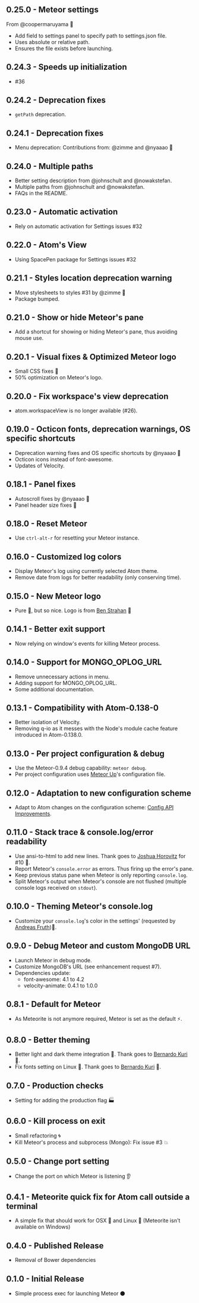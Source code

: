 ## 0.25.0 - Meteor settings
From @coopermaruyama 👏
* Add field to settings panel to specify path to settings.json file.
* Uses absolute or relative path.
* Ensures the file exists before launching.

## 0.24.3 - Speeds up initialization
* #36

## 0.24.2 - Deprecation fixes
* `getPath` deprecation.

## 0.24.1 - Deprecation fixes
* Menu deprecation: Contributions from: @zimme and @nyaaao :clap:

## 0.24.0 - Multiple paths
* Better setting description from @johnschult and @nowakstefan.
* Multiple paths from @johnschult and @nowakstefan.
* FAQs in the README.

## 0.23.0 - Automatic activation
* Rely on automatic activation for Settings issues #32

## 0.22.0 - Atom's View
* Using SpacePen package for Settings issues #32

## 0.21.1 - Styles location deprecation warning
* Move stylesheets to styles #31 by @zimme :clap:
* Package bumped.

## 0.21.0 - Show or hide Meteor's pane
* Add a shortcut for showing or hiding Meteor's pane, thus avoiding mouse use.

## 0.20.1 - Visual fixes & Optimized Meteor logo
* Small CSS fixes :lipstick:
* 50% optimization on Meteor's logo.

## 0.20.0 - Fix workspace's view deprecation
* atom.workspaceView is no longer available (#26).

## 0.19.0 - Octicon fonts, deprecation warnings, OS specific shortcuts
* Deprecation warning fixes and OS specific shortcuts by @nyaaao :clap:
* Octicon icons instead of font-awesome.
* Updates of Velocity.

## 0.18.1 - Panel fixes
* Autoscroll fixes by @nyaaao :clap:
* Panel header size fixes :lipstick:

## 0.18.0 - Reset Meteor
* Use `ctrl-alt-r` for resetting your Meteor instance.

## 0.16.0 - Customized log colors
* Display Meteor's log using currently selected Atom theme.
* Remove date from logs for better readability (only conserving time).

## 0.15.0 - New Meteor logo
* Pure :lipstick:, but so nice. Logo is from [Ben Strahan](https://twitter.com/benjaminstrahan) :clap:

## 0.14.1 - Better exit support
* Now relying on window's events for killing Meteor process.

## 0.14.0 - Support for MONGO_OPLOG_URL
* Remove unnecessary actions in menu.
* Adding support for MONGO_OPLOG_URL.
* Some additional documentation.

## 0.13.1 - Compatibility with Atom-0.138-0
* Better isolation of Velocity.
* Removing q-io as it messes with the Node's module cache feature introduced in Atom-0.138.0.

## 0.13.0 - Per project configuration & debug
* Use the Meteor-0.9.4 debug capability: `meteor debug`.
* Per project configuration uses [Meteor Up](https://github.com/arunoda/meteor-up)'s configuration file.

## 0.12.0 - Adaptation to new configuration scheme
* Adapt to Atom changes on the configuration scheme: [Config API Improvements](http://blog.atom.io/2014/10/02/config-api-has-schema.html).

## 0.11.0 - Stack trace & console.log/error readability
* Use ansi-to-html to add new lines. Thank goes to [Joshua Horovitz](https://github.com/joshuahhh) for #10 :clap:.
* Report Meteor's `console.error` as errors. Thus firing up the error's pane.
* Keep previous status pane when Meteor is only reporting `console.log`.
* Split Meteor's output when Meteor's console are not flushed (multiple console logs received on `stdout`).

## 0.10.0 - Theming Meteor's console.log
* Customize your `console.log`'s color in the settings' (requested by [Andreas Fruth](http://crater.io/posts/W2Az8PQJ4aKTuf2ET)):lipstick:.

## 0.9.0 - Debug Meteor and custom MongoDB URL
* Launch Meteor in debug mode.
* Customize MongoDB's URL (see enhancement request #7).
* Dependencies update:
  * font-awesome: 4.1 to 4.2
  * velocity-animate: 0.4.1 to 1.0.0

## 0.8.1 - Default for Meteor
* As Meteorite is not anymore required, Meteor is set as the default :zap:.

## 0.8.0 - Better theming
* Better light and dark theme integration :lipstick:. Thank goes to [Bernardo Kuri](https://github.com/bkuri) :clap:.
* Fix fonts setting on Linux :penguin:. Thank goes to [Bernardo Kuri](https://github.com/bkuri) :clap:.

## 0.7.0 - Production checks
* Setting for adding the production flag :factory:

## 0.6.0 - Kill process on exit
* Small refactoring :cyclone:
* Kill Meteor's process and subprocess (Mongo): Fix issue #3 :boom:

## 0.5.0 - Change port setting
* Change the port on which Meteor is listening :ear:

## 0.4.1 - Meteorite quick fix for Atom call outside a terminal
* A simple fix that should work for OSX :apple: and Linux :penguin: (Meteorite isn't available on Windows)

## 0.4.0 - Published Release
* Removal of Bower dependencies

## 0.1.0 - Initial Release
* Simple process exec for launching Meteor :black_circle:  
